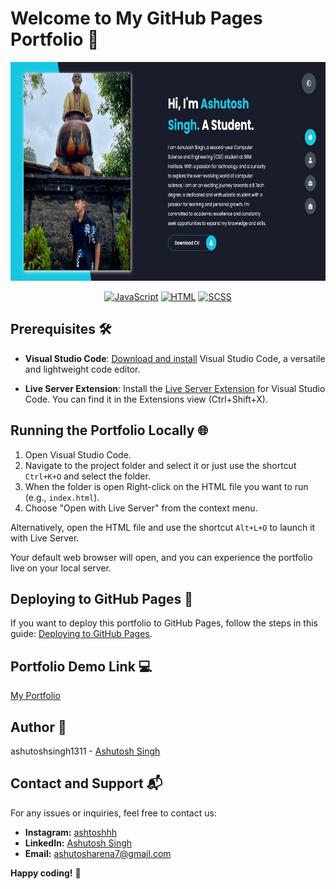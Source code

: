 # Welcome to My GitHub Pages Portfolio 🚀
<p align="center">
 <img height=350px src="./frontpage.png" alt="Front Page">
</p>
<div align="center">
 
[![JavaScript](https://img.shields.io/badge/JavaScript-ES6-yellow.svg)](https://developer.mozilla.org/en-US/docs/Web/JavaScript)
[![HTML](https://img.shields.io/badge/HTML5-blue.svg)](https://developer.mozilla.org/en-US/docs/Web/Guide/HTML/HTML5)
[![SCSS](https://img.shields.io/badge/SCSS-Styles-bf4080.svg)](https://sass-lang.com/documentation)

</div>

## Prerequisites 🛠️

- **Visual Studio Code**: [Download and install](https://code.visualstudio.com/download) Visual Studio Code, a versatile and lightweight code editor.

- **Live Server Extension**: Install the [Live Server Extension](https://marketplace.visualstudio.com/items?itemName=ritwickdey.LiveServer) for Visual Studio Code. You can find it in the Extensions view (Ctrl+Shift+X).

## Running the Portfolio Locally 🌐

1. Open Visual Studio Code.
2. Navigate to the project folder and select it or just use the shortcut `Ctrl+K+O` and select the folder.
3. When the folder is open Right-click on the HTML file you want to run (e.g., `index.html`).
4. Choose "Open with Live Server" from the context menu.

Alternatively, open the HTML file and use the shortcut `Alt+L+O` to launch it with Live Server.

Your default web browser will open, and you can experience the portfolio live on your local server.

## Deploying to GitHub Pages 🚀

If you want to deploy this portfolio to GitHub Pages, follow the steps in this guide: [Deploying to GitHub Pages](https://docs.github.com/en/pages/getting-started-with-github-pages/creating-a-github-pages-site).

## Portfolio Demo Link 💻
[My Portfolio](https://ashutoshsingh1311.github.io/)

## Author 👤

ashutoshsingh1311 - [Ashutosh Singh](https://github.com/ashutoshsingh1311)

## Contact and Support 📬

For any issues or inquiries, feel free to contact us:

- **Instagram:** [ashtoshhh](https://www.instagram.com/ashtoshhh/)
- **LinkedIn:** [Ashutosh Singh](https://www.linkedin.com/in/ashutosh-singh-16a5b4251/)
- **Email:** ashutosharena7@gmail.com

**Happy coding!** 🚀

